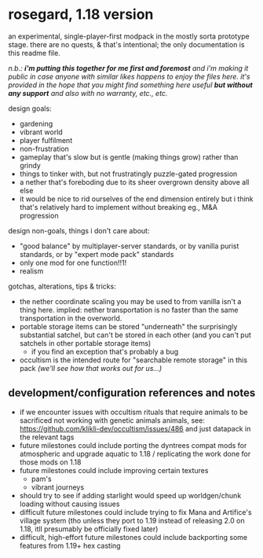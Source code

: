 # rosegard, 1.18 version

an experimental, single-player-first modpack in the mostly sorta prototype stage.  there are no quests, & that's intentional; the only documentation is this readme file.

_n.b.: **i'm putting this together for me first and foremost** and i'm making it public in case anyone with similar likes happens to enjoy the files here.  it's provided in the hope that you might find something here useful **but without any support** and also with no warranty, etc., etc._

design goals:

- gardening
- vibrant world
- player fulfilment
- non-frustration
- gameplay that's slow but is gentle (making things grow) rather than grindy
- things to tinker with, but not frustratingly puzzle-gated progression
- a nether that's foreboding due to its sheer overgrown density above all else
- it would be nice to rid ourselves of the end dimension entirely but i think that's relatively hard to implement without breaking eg., M&A progression

design non-goals, things i don't care about:

- "good balance" by multiplayer-server standards, or by vanilla purist standards, or by "expert mode pack" standards
- only one mod for one function!!1!
- realism

gotchas, alterations, tips & tricks:

- the nether coordinate scaling you may be used to from vanilla isn't a thing here.  implied: nether transportation is no faster than the same transportation in the overworld.
- portable storage items can be stored "underneath" the surprisingly substantial satchel, but can't be stored in each other (and you can't put satchels in other portable storage items)
    - if you find an exception that's probably a bug
- occultism is the intended route for "searchable remote storage" in this pack *(we'll see how that works out for us...)*

## development/configuration references and notes

- if we encounter issues with occultism rituals that require animals to be sacrificed not working with genetic animals animals, see: https://github.com/klikli-dev/occultism/issues/486 and just datapack in the relevant tags
- future milestones could include porting the dyntrees compat mods for atmospheric and upgrade aquatic to 1.18 / replicating the work done for those mods on 1.18
- future milestones could include improving certain textures
    - pam's
    - vibrant journeys
- should try to see if adding starlight would speed up worldgen/chunk loading without causing issues
- difficult future milestones could include trying to fix Mana and Artifice's village system (tho unless they port to 1.19 instead of releasing 2.0 on 1.18, itll presumably be officially fixed later)
- difficult, high-effort future milestones could include backporting some features from 1.19+ hex casting